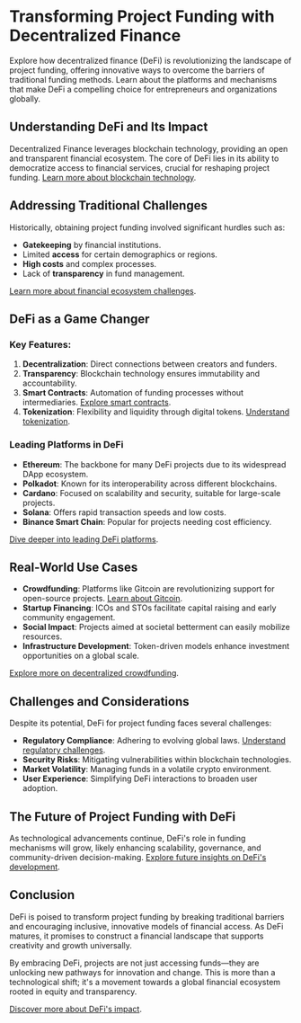 # Transforming Project Funding with Decentralized Finance

Explore how decentralized finance (DeFi) is revolutionizing the landscape of project funding, offering innovative ways to overcome the barriers of traditional funding methods. Learn about the platforms and mechanisms that make DeFi a compelling choice for entrepreneurs and organizations globally.

## Understanding DeFi and Its Impact

Decentralized Finance leverages blockchain technology, providing an open and transparent financial ecosystem. The core of DeFi lies in its ability to democratize access to financial services, crucial for reshaping project funding. [Learn more about blockchain technology](https://www.license-token.com/wiki/what-is-blockchain).

## Addressing Traditional Challenges

Historically, obtaining project funding involved significant hurdles such as:

- **Gatekeeping** by financial institutions.
- Limited **access** for certain demographics or regions.
- **High costs** and complex processes.
- Lack of **transparency** in fund management.

[Learn more about financial ecosystem challenges](https://www.investopedia.com/terms/f/financial-ecosystem.asp).

## DeFi as a Game Changer

### Key Features:

1. **Decentralization**: Direct connections between creators and funders.
2. **Transparency**: Blockchain technology ensures immutability and accountability.
3. **Smart Contracts**: Automation of funding processes without intermediaries. [Explore smart contracts](https://www.license-token.com/wiki/smart-contracts-on-blockchain).
4. **Tokenization**: Flexibility and liquidity through digital tokens. [Understand tokenization](https://www.license-token.com/wiki/what-is-tokenization-of-assets).

### Leading Platforms in DeFi

- **Ethereum**: The backbone for many DeFi projects due to its widespread DApp ecosystem.
- **Polkadot**: Known for its interoperability across different blockchains.
- **Cardano**: Focused on scalability and security, suitable for large-scale projects.
- **Solana**: Offers rapid transaction speeds and low costs.
- **Binance Smart Chain**: Popular for projects needing cost efficiency.

[Dive deeper into leading DeFi platforms](https://www.coindesk.com/learn/what-are-the-top-defi-platforms/).

## Real-World Use Cases

- **Crowdfunding**: Platforms like Gitcoin are revolutionizing support for open-source projects. [Learn about Gitcoin](https://www.license-token.com/wiki/what-is-gitcoin).
- **Startup Financing**: ICOs and STOs facilitate capital raising and early community engagement.
- **Social Impact**: Projects aimed at societal betterment can easily mobilize resources.
- **Infrastructure Development**: Token-driven models enhance investment opportunities on a global scale.

[Explore more on decentralized crowdfunding](https://www.coindesk.com/learn/how-to-get-started-crowdfunding-with-cryptocurrency/).

## Challenges and Considerations

Despite its potential, DeFi for project funding faces several challenges:

- **Regulatory Compliance**: Adhering to evolving global laws. [Understand regulatory challenges](https://www.license-token.com/wiki/blockchain-regulation).
- **Security Risks**: Mitigating vulnerabilities within blockchain technologies.
- **Market Volatility**: Managing funds in a volatile crypto environment.
- **User Experience**: Simplifying DeFi interactions to broaden user adoption.

## The Future of Project Funding with DeFi

As technological advancements continue, DeFi's role in funding mechanisms will grow, likely enhancing scalability, governance, and community-driven decision-making. [Explore future insights on DeFi's development](https://www.forbes.com/advisor/investing/defi-decentralized-finance/).

## Conclusion

DeFi is poised to transform project funding by breaking traditional barriers and encouraging inclusive, innovative models of financial access. As DeFi matures, it promises to construct a financial landscape that supports creativity and growth universally.

By embracing DeFi, projects are not just accessing funds—they are unlocking new pathways for innovation and change. This is more than a technological shift; it's a movement towards a global financial ecosystem rooted in equity and transparency. 

[Discover more about DeFi's impact](https://www.blockchain.com/learning-portal/defi).